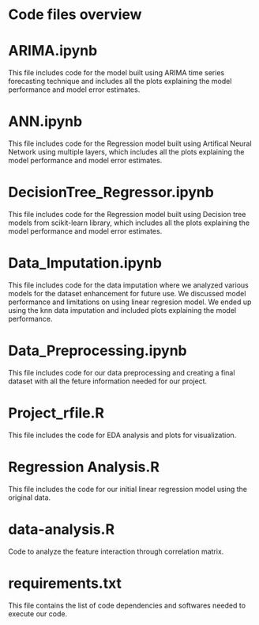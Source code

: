 # Code files overview

# ARIMA.ipynb
 This file includes code for the model built using ARIMA time series forecasting technique and includes all the plots explaining the model performance and model error estimates.

# ANN.ipynb
This file includes code for the Regression model built using Artifical Neural Network using multiple layers, which includes all the plots explaining the model performance and model error estimates.

# DecisionTree_Regressor.ipynb
This file includes code for the Regression model built using Decision tree models from scikit-learn library, which includes all the plots explaining the model performance and model error estimates.

# Data_Imputation.ipynb
This file includes code for the data imputation where we analyzed various models for the dataset enhancement for future use. We discussed model performance and limitations on using linear regresion model. We ended up using the knn data imputation and included plots explaining the model performance.  

# Data_Preprocessing.ipynb
This file includes code for our data preprocessing and creating a final dataset with all the feture information needed for our project.

# Project_rfile.R
This file includes the code for EDA analysis and plots for visualization.

# Regression Analysis.R
This file includes the code for our initial linear regression model using the original data.

# data-analysis.R
Code to analyze the feature interaction through correlation matrix.

# requirements.txt
This file contains the list of code dependencies and softwares needed to execute our code.
